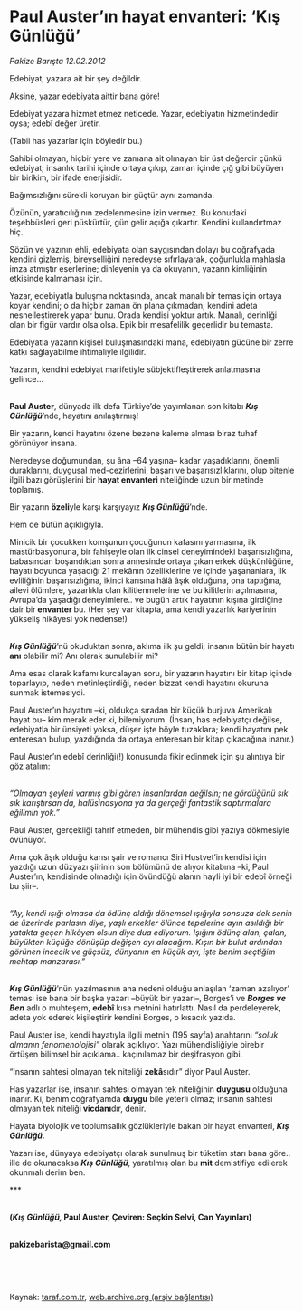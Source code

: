 # Paul Auster’ın hayat envanteri: ‘Kış Günlüğü’

*Pakize Barışta 12.02.2012*

<div class="yazi"><p>Edebiyat, yazara ait bir şey değildir.</p>
<p>Aksine, yazar edebiyata aittir bana göre!</p>
<p>Edebiyat yazara hizmet etmez neticede. Yazar, edebiyatın hizmetindedir oysa; edebî değer üretir.</p>
<p>(Tabii has yazarlar için böyledir bu.)</p>
<p>Sahibi olmayan, hiçbir yere ve zamana ait olmayan bir üst değerdir çünkü edebiyat; insanlık tarihi içinde ortaya çıkıp, zaman içinde çığ gibi büyüyen bir birikim, bir ifade enerjisidir.</p>
<p>Bağımsızlığını sürekli koruyan bir güçtür aynı zamanda. </p>
<p>Özünün, yaratıcılığının zedelenmesine izin vermez. Bu konudaki teşebbüsleri geri püskürtür, gün gelir açığa çıkartır. Kendini kullandırtmaz hiç.</p>
<p>Sözün ve yazının ehli, edebiyata olan saygısından dolayı bu coğrafyada kendini gizlemiş, bireyselliğini neredeyse sıfırlayarak, çoğunlukla mahlasla imza atmıştır eserlerine; dinleyenin ya da okuyanın, yazarın kimliğinin etkisinde kalmaması için. </p>
<p>Yazar, edebiyatla buluşma noktasında, ancak manalı bir temas için ortaya koyar kendini; o da hiçbir zaman ön plana çıkmadan; kendini adeta nesnelleştirerek yapar bunu. Orada kendisi yoktur artık. Manalı, derinliği olan bir figür vardır olsa olsa. Epik bir mesafelilik geçerlidir bu temasta. </p>
<p>Edebiyatla yazarın kişisel buluşmasındaki mana, edebiyatın gücüne bir zerre katkı sağlayabilme ihtimaliyle ilgilidir.</p>
<p>Yazarın, kendini edebiyat marifetiyle sübjektifleştirerek anlatmasına gelince...</p>
<p><b><br/>Paul Auster</b>, dünyada ilk defa Türkiye’de yayımlanan son kitabı <b><i>Kış Günlüğü</i></b>’nde, hayatını anılaştırmış!</p>
<p>Bir yazarın, kendi hayatını özene bezene kaleme alması biraz tuhaf görünüyor insana.</p>
<p>Neredeyse doğumundan, şu âna –64 yaşına– kadar yaşadıklarını, önemli duraklarını, duygusal med-cezirlerini, başarı ve başarısızlıklarını, olup bitenle ilgili bazı görüşlerini bir <b>hayat envanteri</b> niteliğinde uzun bir metinde toplamış.</p>
<p>Bir yazarın <b>özeli</b>yle karşı karşıyayız <b><i>Kış Günlüğü</i></b>’nde.</p>
<p>Hem de bütün açıklığıyla.</p>
<p>Minicik bir çocukken komşunun çocuğunun kafasını yarmasına, ilk mastürbasyonuna, bir fahişeyle olan ilk cinsel deneyimindeki başarısızlığına, babasından boşandıktan sonra annesinde ortaya çıkan erkek düşkünlüğüne, hayatı boyunca yaşadığı 21 mekânın özelliklerine ve içinde yaşananlara, ilk evliliğinin başarısızlığına, ikinci karısına hâlâ âşık olduğuna, ona taptığına, ailevi ölümlere, yazarlıkla olan kilitlenmelerine ve bu kilitlerin açılmasına, Avrupa’da yaşadığı deneyimlere.. ve bugün artık hayatının kışına girdiğine dair bir<b> envanter </b>bu. (Her şey var kitapta, ama kendi yazarlık kariyerinin yükseliş hikâyesi yok nedense!)</p>
<p><b><i><br/>Kış Günlüğü</i></b>’nü okuduktan sonra, aklıma ilk şu geldi; insanın bütün bir hayatı<b> anı</b> olabilir mi? Anı olarak sunulabilir mi?</p>
<p>Ama esas olarak kafamı kurcalayan soru, bir yazarın hayatını bir kitap içinde toparlayıp, neden metinleştirdiği, neden bizzat kendi hayatını okuruna sunmak istemesiydi.</p>
<p>Paul Auster’ın hayatını –ki, oldukça sıradan bir küçük burjuva Amerikalı hayat bu– kim merak eder ki, bilemiyorum. (İnsan, has edebiyatçı değilse, edebiyatla bir ünsiyeti yoksa, düşer işte böyle tuzaklara; kendi hayatını pek enteresan bulup, yazdığında da ortaya enteresan bir kitap çıkacağına inanır.)</p>
<p>Paul Auster’ın edebî derinliği(!) konusunda fikir edinmek için şu alıntıya bir göz atalım:</p>
<p><i><br/>“Olmayan şeyleri varmış gibi gören insanlardan değilsin; ne gördüğünü sık sık karıştırsan da, halüsinasyona ya da gerçeği fantastik saptırmalara eğilimin yok.”</i></p>
<p>Paul Auster, gerçekliği tahrif etmeden, bir mühendis gibi yazıya dökmesiyle övünüyor. </p>
<p>Ama çok âşık olduğu karısı şair ve romancı Siri Hustvet’in kendisi için yazdığı uzun düzyazı şiirinin son bölümünü de alıyor kitabına –ki, Paul Auster’ın, kendisinde olmadığı için övündüğü alanın hayli iyi bir edebî örneği bu şiir–. <i></i></p>
<p><i><br/>“Ay, kendi ışığı olmasa da ödünç aldığı dönemsel ışığıyla sonsuza dek senin de üzerinde parlasın diye, yaşlı erkekler ölünce tepelerine ayın asıldığı bir yatakta geçen hikâyen olsun diye dua ediyorum. Işığını ödünç alan, çalan, büyükten küçüğe dönüşüp değişen ayı alacağım. Kışın bir bulut ardından görünen incecik ve güçsüz, dünyanın en küçük ayı, işte benim seçtiğim mehtap manzarası.”</i></p>
<p><b><i><br/>Kış Günlüğü</i></b>’nün yazılmasının ana nedeni olduğu anlaşılan ‘zaman azalıyor’ teması ise bana bir başka yazarı –büyük bir yazarı–, Borges’i ve <b><i>Borges ve Ben</i></b> adlı o muhteşem, <b>edebî</b> kısa metnini hatırlattı. Nasıl da perdeleyerek, adeta yok ederek kişileştirir kendini Borges, o kısacık yazıda.</p>
<p>Paul Auster ise, kendi hayatıyla ilgili metnin (195 sayfa) anahtarını <i>“soluk almanın fenomenolojisi”</i> olarak açıklıyor. Yazı mühendisliğiyle birebir örtüşen bilimsel bir açıklama.. kaçınılamaz bir deşifrasyon gibi.</p>
<p>“İnsanın sahtesi olmayan tek niteliği <b>zekâ</b>sıdır” diyor Paul Auster.</p>
<p>Has yazarlar ise, insanın sahtesi olmayan tek niteliğinin <b>duygusu</b> olduğuna inanır. Ki, benim coğrafyamda <b>duygu</b> bile yeterli olmaz; insanın sahtesi olmayan tek niteliği<b> vicdanı</b>dır, denir.</p>
<p>Hayata biyolojik ve toplumsallık gözlükleriyle bakan bir hayat envanteri,<b><i> Kış Günlüğü.</i></b> </p>
<p>Yazarı ise, dünyaya edebiyatçı olarak sunulmuş bir tüketim starı bana göre.. ille de okunacaksa <b><i>Kış Günlüğü</i></b>, yaratılmış olan bu <b>mit</b> demistifiye edilerek okunmalı derim ben.</p>
<p>***</p>
<p><b><br/>(<i>Kış Günlüğü, </i>Paul Auster, Çeviren: Seçkin Selvi, Can Yayınları)</b></p>
<p><b><br/>pakizebarista@gmail.com</b></p>
<p><b> </b></p>
<p><b> </b></p>
</div>

Kaynak: [taraf.com.tr](http://www.taraf.com.tr/pakize-barista/makale-paul-auster-in-hayat-envanteri-kis-gunlugu.htm), [web.archive.org (arşiv bağlantısı)](http://web.archive.org/web/20131107104303/http://www.taraf.com.tr/pakize-barista/makale-paul-auster-in-hayat-envanteri-kis-gunlugu.htm)
